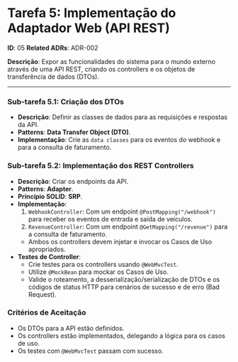 # Tarefa 5: Implementação do Adaptador Web (API REST)

**ID**: 05
**Related ADRs**: ADR-002

**Descrição**: Expor as funcionalidades do sistema para o mundo externo através de uma API REST, criando os controllers e os objetos de transferência de dados (DTOs).

---

### Sub-tarefa 5.1: Criação dos DTOs

*   **Descrição**: Definir as classes de dados para as requisições e respostas da API.
*   **Patterns**: **Data Transfer Object (DTO)**.
*   **Implementação**: Crie as `data classes` para os eventos do webhook e para a consulta de faturamento.

### Sub-tarefa 5.2: Implementação dos REST Controllers

*   **Descrição**: Criar os endpoints da API.
*   **Patterns**: **Adapter**.
*   **Princípio SOLID**: **SRP**.
*   **Implementação**:
    1.  `WebhookController`: Com um endpoint `@PostMapping("/webhook")` para receber os eventos de entrada e saída de veículos.
    2.  `RevenueController`: Com um endpoint `@GetMapping("/revenue")` para a consulta de faturamento.
    *   Ambos os controllers devem injetar e invocar os Casos de Uso apropriados.
*   **Testes de Controller**:
    *   Crie testes para os controllers usando `@WebMvcTest`.
    *   Utilize `@MockBean` para mockar os Casos de Uso.
    *   Valide o roteamento, a desserialização/serialização de DTOs e os códigos de status HTTP para cenários de sucesso e de erro (Bad Request).

### Critérios de Aceitação
*   Os DTOs para a API estão definidos.
*   Os controllers estão implementados, delegando a lógica para os casos de uso.
*   Os testes com `@WebMvcTest` passam com sucesso.
